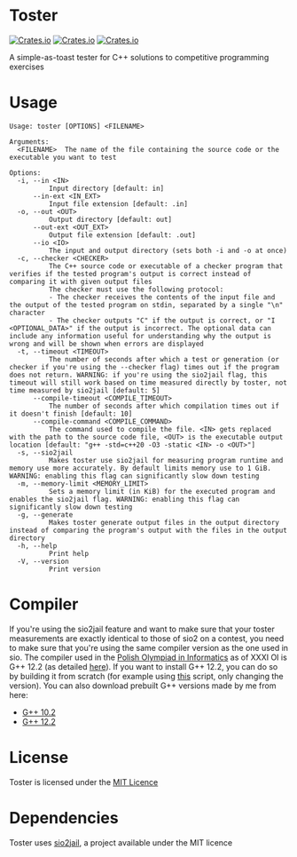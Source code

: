 # Toster
[![Crates.io](https://img.shields.io/crates/l/toster)](https://github.com/MikolajKolek/toster/blob/master/LICENSE)
[![Crates.io](https://img.shields.io/crates/d/toster)](https://crates.io/crates/toster)
[![Crates.io](https://img.shields.io/crates/v/toster)](https://crates.io/crates/toster)

A simple-as-toast tester for C++ solutions to competitive programming exercises

# Usage

```
Usage: toster [OPTIONS] <FILENAME>

Arguments:
  <FILENAME>  The name of the file containing the source code or the executable you want to test

Options:
  -i, --in <IN>
          Input directory [default: in]
      --in-ext <IN_EXT>
          Input file extension [default: .in]
  -o, --out <OUT>
          Output directory [default: out]
      --out-ext <OUT_EXT>
          Output file extension [default: .out]
      --io <IO>
          The input and output directory (sets both -i and -o at once)
  -c, --checker <CHECKER>
          The C++ source code or executable of a checker program that verifies if the tested program's output is correct instead of comparing it with given output files
          The checker must use the following protocol:
          - The checker receives the contents of the input file and the output of the tested program on stdin, separated by a single "\n" character
          - The checker outputs "C" if the output is correct, or "I <OPTIONAL_DATA>" if the output is incorrect. The optional data can include any information useful for understanding why the output is wrong and will be shown when errors are displayed
  -t, --timeout <TIMEOUT>
          The number of seconds after which a test or generation (or checker if you're using the --checker flag) times out if the program does not return. WARNING: if you're using the sio2jail flag, this timeout will still work based on time measured directly by toster, not time measured by sio2jail [default: 5]
      --compile-timeout <COMPILE_TIMEOUT>
          The number of seconds after which compilation times out if it doesn't finish [default: 10]
      --compile-command <COMPILE_COMMAND>
          The command used to compile the file. <IN> gets replaced with the path to the source code file, <OUT> is the executable output location [default: "g++ -std=c++20 -O3 -static <IN> -o <OUT>"]
  -s, --sio2jail
          Makes toster use sio2jail for measuring program runtime and memory use more accurately. By default limits memory use to 1 GiB. WARNING: enabling this flag can significantly slow down testing
  -m, --memory-limit <MEMORY_LIMIT>
          Sets a memory limit (in KiB) for the executed program and enables the sio2jail flag. WARNING: enabling this flag can significantly slow down testing
  -g, --generate
          Makes toster generate output files in the output directory instead of comparing the program's output with the files in the output directory
  -h, --help
          Print help
  -V, --version
          Print version
```

# Compiler
If you're using the sio2jail feature and want to make sure that your toster measurements are exactly identical to those of sio2 on a contest, you need to make sure that you're using the same compiler version as the one used in sio. The compiler used in the [Polish Olympiad in Informatics](https://www.oi.edu.pl/) as of XXXI OI is G++ 12.2 (as detailed [here](https://www.oi.edu.pl/l/31oi_ustalenia_techniczne/)). If you want to install G++ 12.2, you can do so by building it from scratch (for example using [this](https://github.com/darrenjs/howto/blob/master/build_scripts/build_gcc_10.sh) script, only changing the version). You can also download prebuilt G++ versions made by me from here:
- [G++ 10.2](https://mikolek.com/gcc-10.2)
- [G++ 12.2](https://mikolek.com/gcc-12.2)

# License
Toster is licensed under the [MIT Licence](https://github.com/MikolajKolek/toster/blob/master/LICENSE)

# Dependencies
Toster uses [sio2jail](https://github.com/sio2project/sio2jail), a project available under the MIT licence
